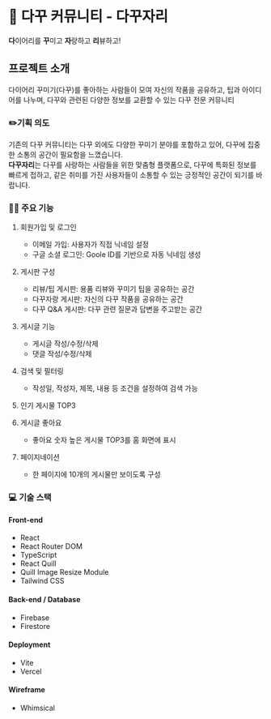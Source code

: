 # 📓 다꾸 커뮤니티 - 다꾸자리

**다**이어리를 **꾸**미고 **자**랑하고 **리**뷰하고!

## 프로젝트 소개

다이어리 꾸미기(다꾸)를 좋아하는 사람들이 모여 자신의 작품을 공유하고, 팁과 아이디어를 나누며, 다꾸와 관련된 다양한 정보를 교환할 수 있는 다꾸 전문 커뮤니티

### ✏️기획 의도

기존의 다꾸 커뮤니티는 다꾸 외에도 다양한 꾸미기 분야를 포함하고 있어, 다꾸에 집중한 소통의 공간이 필요함을 느꼈습니다.
<br>
**다꾸자리**는 다꾸를 사랑하는 사람들을 위한 맞춤형 플랫폼으로, 다꾸에 특화된 정보를 빠르게 접하고, 같은 취미를 가진 사용자들이 소통할 수 있는 긍정적인 공간이 되기를 바랍니다.

### 🧑‍💻 주요 기능

1. 회원가입 및 로그인

   - 이메일 가입: 사용자가 직접 닉네임 설정
   - 구글 소셜 로그인: Goole ID를 기반으로 자동 닉네임 생성

2. 게시판 구성
   - 리뷰/팁 게시판: 용품 리뷰와 꾸미기 팁을 공유하는 공간
   - 다꾸자랑 게시판: 자신의 다꾸 작품을 공유하는 공간
   - 다꾸 Q&A 게시판: 다꾸 관련 질문과 답변을 주고받는 공간
3. 게시글 기능
   - 게시글 작성/수정/삭제
   - 댓글 작성/수정/삭제
4. 검색 및 필터링
   - 작성일, 작성자, 제목, 내용 등 조건을 설정하여 검색 가능
5. 인기 게시물 TOP3
6. 게시글 좋아요
   - 좋아요 숫자 높은 게시물 TOP3를 홈 화면에 표시
7. 페이지네이션
   - 한 페이지에 10개의 게시물만 보이도록 구성

### 💻 기술 스택

#### Front-end

- React
- React Router DOM
- TypeScript
- React Quill
- Quill Image Resize Module
- Tailwind CSS

#### Back-end / Database

- Firebase
- Firestore

#### Deployment

- Vite
- Vercel

#### Wireframe

- Whimsical
